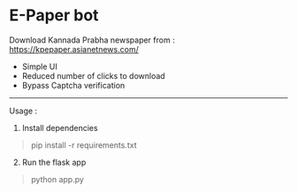 # E-Paper bot
Download Kannada Prabha newspaper from : https://kpepaper.asianetnews.com/

- Simple UI
- Reduced number of clicks to download
- Bypass Captcha verification

---

Usage :

1. Install dependencies
> pip install -r requirements.txt

2. Run the flask app
> python app.py
